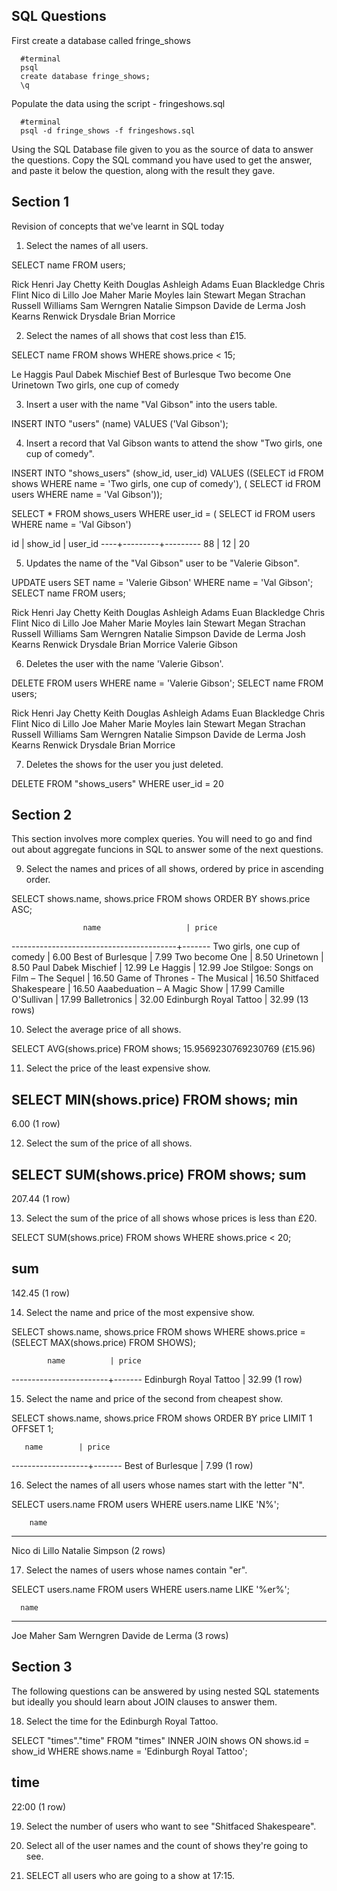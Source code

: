 ## SQL Questions

First create a database called fringe_shows
```
  #terminal
  psql
  create database fringe_shows;
  \q
```

Populate the data using the script - fringeshows.sql
```
  #terminal
  psql -d fringe_shows -f fringeshows.sql
```

Using the SQL Database file given to you as the source of data to answer the questions.  Copy the SQL command you have used to get the answer, and paste it below the question, along with the result they gave.


## Section 1

  Revision of concepts that we've learnt in SQL today

  1. Select the names of all users.

  SELECT name FROM users;

  Rick Henri
  Jay Chetty
  Keith Douglas
  Ashleigh Adams
  Euan Blackledge
  Chris Flint
  Nico di Lillo
  Joe Maher
  Marie Moyles
  Iain Stewart
  Megan Strachan
  Russell Williams
  Sam Werngren
  Natalie Simpson
  Davide de Lerma
  Josh Kearns
  Renwick Drysdale
  Brian Morrice

  2. Select the names of all shows that cost less than £15.

  SELECT name FROM shows WHERE shows.price < 15;

  Le Haggis
  Paul Dabek Mischief 
  Best of Burlesque
  Two become One
  Urinetown
  Two girls, one cup of comedy

  3. Insert a user with the name "Val Gibson" into the users table.

  INSERT INTO "users" (name) VALUES
  ('Val Gibson');

  4. Insert a record that Val Gibson wants to attend the show "Two girls, one cup of comedy".

  INSERT INTO "shows_users" (show_id, user_id) VALUES ((SELECT id FROM shows WHERE name = 'Two girls, one cup of comedy'), ( SELECT id FROM users WHERE name = 'Val Gibson'));

SELECT * FROM shows_users WHERE user_id = ( SELECT id FROM users WHERE name = 'Val Gibson')

 id | show_id | user_id 
----+---------+---------
 88 |      12 |      20


  5. Updates the name of the "Val Gibson" user to be "Valerie Gibson".

  UPDATE users SET name = 'Valerie Gibson' WHERE name = 'Val Gibson';
  SELECT name FROM users;

  Rick Henri
  Jay Chetty
  Keith Douglas
  Ashleigh Adams
  Euan Blackledge
  Chris Flint
  Nico di Lillo
  Joe Maher
  Marie Moyles
  Iain Stewart
  Megan Strachan
  Russell Williams
  Sam Werngren
  Natalie Simpson
  Davide de Lerma
  Josh Kearns
  Renwick Drysdale
  Brian Morrice
  Valerie Gibson


  6. Deletes the user with the name 'Valerie Gibson'.

  DELETE FROM users WHERE name = 'Valerie Gibson';
  SELECT name FROM users;

  Rick Henri
  Jay Chetty
  Keith Douglas
  Ashleigh Adams
  Euan Blackledge
  Chris Flint
  Nico di Lillo
  Joe Maher
  Marie Moyles
  Iain Stewart
  Megan Strachan
  Russell Williams
  Sam Werngren
  Natalie Simpson
  Davide de Lerma
  Josh Kearns
  Renwick Drysdale
  Brian Morrice

  7. Deletes the shows for the user you just deleted.

DELETE FROM "shows_users" WHERE user_id = 20


## Section 2

  This section involves more complex queries.  You will need to go and find out about aggregate funcions in SQL to answer some of the next questions.

  9. Select the names and prices of all shows, ordered by price in ascending order.

  SELECT shows.name, shows.price FROM shows ORDER BY shows.price ASC;

                    name                   | price 
  -----------------------------------------+-------
   Two girls, one cup of comedy            |  6.00
   Best of Burlesque                       |  7.99
   Two become One                          |  8.50
   Urinetown                               |  8.50
   Paul Dabek Mischief                     | 12.99
   Le Haggis                               | 12.99
   Joe Stilgoe: Songs on Film – The Sequel | 16.50
   Game of Thrones - The Musical           | 16.50
   Shitfaced Shakespeare                   | 16.50
   Aaabeduation – A Magic Show             | 17.99
   Camille O'Sullivan                      | 17.99
   Balletronics                            | 32.00
   Edinburgh Royal Tattoo                  | 32.99
  (13 rows)


  10. Select the average price of all shows.

  SELECT AVG(shows.price) FROM shows;
  15.9569230769230769 (£15.96)


  11. Select the price of the least expensive show.

  SELECT MIN(shows.price) FROM shows;
   min  
  ------
   6.00
  (1 row)

  12. Select the sum of the price of all shows.

  SELECT SUM(shows.price) FROM shows;
    sum   
  --------
   207.44
  (1 row)

  13. Select the sum of the price of all shows whose prices is less than £20.

SELECT SUM(shows.price) FROM shows WHERE shows.price < 20;

  sum   
--------
 142.45
(1 row)


  14. Select the name and price of the most expensive show.

  SELECT shows.name, shows.price FROM shows WHERE shows.price = (SELECT MAX(shows.price) FROM SHOWS);

            name          | price 
  ------------------------+-------
   Edinburgh Royal Tattoo | 32.99
  (1 row)


  15. Select the name and price of the second from cheapest show.

SELECT shows.name, shows.price FROM shows ORDER BY price LIMIT 1 OFFSET 1;

       name        | price 
-------------------+-------
 Best of Burlesque |  7.99
(1 row)


  16. Select the names of all users whose names start with the letter "N".

  SELECT users.name FROM users WHERE users.name LIKE 'N%';

        name       
  -----------------
   Nico di Lillo
   Natalie Simpson
  (2 rows)


  17. Select the names of users whose names contain "er".

SELECT users.name FROM users WHERE users.name LIKE '%er%';

      name       
-----------------
 Joe Maher
 Sam Werngren
 Davide de Lerma
(3 rows)



## Section 3

  The following questions can be answered by using nested SQL statements but ideally you should learn about JOIN clauses to answer them.

  18. Select the time for the Edinburgh Royal Tattoo.

  SELECT "times"."time" FROM "times"
  INNER JOIN shows ON shows.id = show_id WHERE shows.name = 'Edinburgh Royal Tattoo';

   time  
  -------
   22:00
  (1 row)


  19. Select the number of users who want to see "Shitfaced Shakespeare".

  20. Select all of the user names and the count of shows they're going to see.

  21. SELECT all users who are going to a show at 17:15.
